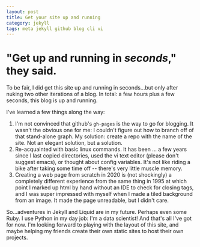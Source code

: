 ```yaml
---
layout: post
title: Get your site up and running
category: jekyll
tags: meta jekyll github blog cli vi
---
```


# "Get up and running in *seconds*," they said.

To be fair, I did get this site up and running in seconds...but only after 
nuking two other iterations of a blog. In total: a few hours plus a few seconds, this blog is up and running.

I've learned a few things along the way:
1. I'm not convinced that github's `gh-pages` is the way to go for blogging. It wasn't the obvious one for me: I couldn't figure out how to branch off of that stand-alone graph. My solution: create a repo with the name of the site. Not an elegant solution, but a solution.
2. Re-acquainted with basic linux commands. It has been ... a few years since I last copied directories, used the vi text editor (please don't suggest emacs), or thought about config variables. It's not like riding a bike after taking some time off -- there's very little muscle memory.
3. Creating a web page from scratch in 2020 is (not shockingly) a completely different experience from the same thing in 1995 at which point I marked up html by hand without an IDE to check for closing tags, and I was super impressed with myself when I made a tiled background from an image. It made the page unreadable, but I didn't care.

So...adventures in Jekyll and Liquid are in my future. Perhaps even some Ruby. I use Python in my day job: I'm a data scientist! And that's all I've got for now. I'm looking forward to playing with the layout of this site, and maybe helping my friends create their own static sites to host their own projects.
